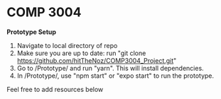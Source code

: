 # COMP 3004

**Prototype Setup**
1. Navigate to local directory of repo
2. Make sure you are up to date: run "git clone https://github.com/hitTheNoz/COMP3004_Project.git"
3. Go to /Prototype/ and run "yarn". This will install dependencies.
4. In /Prototype/, use "npm start" or "expo start" to run the prototype.


Feel free to add resources below
